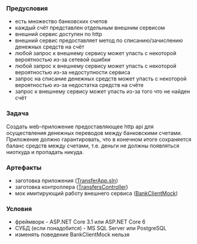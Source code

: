### Предусловия
- есть множество банковских счетов
- каждый счёт представлен отдельным внешним сервисом
- внешний сервис доступен по http
- внешний сервис предоставляет метод по списанию/зачислению денежных средств на счёт
- любой запрос к внешнему сервису может упасть с некоторой вероятностью из-за сетевой ошибки
- любой запрос к внешнему сервису может упасть с некоторой вероятностью из-за недоступности сервиса
- запрос на списание денежных средств может упасть с некоторой вероятностью из-за недостатка средств на счёте
- запрос к внешнему сервису может упасть из-за того что не найден счёт

### Задача
Создать web-приложение предоставляющее http api для осуществления денежных переводов между банковскими счетами. Приложение должно гарантировать, что в конечном итоге сохраняется баланс средств между счетами, т.е. деньги не должны появляться ниоткуда и пропадать никуда.

### Артефакты
- заготовка приложения ([TransferApp.sln](https://github.com/grimtod/TransferApp))
- заготовка контроллера ([TransfersController](https://github.com/grimtod/TransferApp/blob/master/TransferApp/Controllers/TransfersController.cs))
- мок имитирующий работу внешнего сервиса ([BankClientMock](https://github.com/grimtod/TransferApp/blob/master/TransferApp/Services/BankClientMock.cs))

### Условия
- фреймворк - ASP.NET Core 3.1 или ASP.NET Core 6
- СУБД (если понадобится) - MS SQL Server или PostgreSQL
- изменять поведение BankClientMock нельзя
